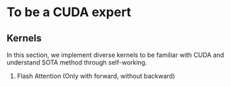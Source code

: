 # To be a CUDA expert

## Kernels

In this section, we implement diverse kernels to be familiar with CUDA and understand SOTA method through self-working.

1. Flash Attention (Only with forward, without backward)
